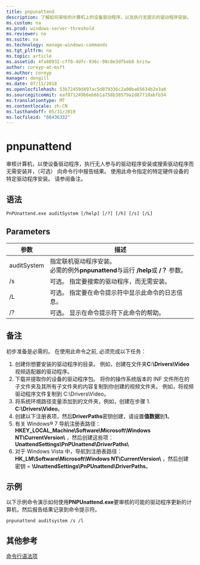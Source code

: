 ```yaml
---
title: pnpunattend
description: 了解如何审核的计算机上的设备驱动程序，以及执行无提示的驱动程序安装。
ms.custom: na
ms.prod: windows-server-threshold
ms.reviewer: na
ms.suite: na
ms.technology: manage-windows-commands
ms.tgt_pltfrm: na
ms.topic: article
ms.assetid: 4fa88932-cff0-4dfc-936c-98c0e3dfbeb8 britw
author: coreyp-at-msft
ms.author: coreyp
manager: dongill
ms.date: 07/11/2018
ms.openlocfilehash: 53b72459d497ac5d079336c2a00ba65634b2e3a6
ms.sourcegitcommit: eaf071249b6eb6b1a758b38579a2d87710abfb54
ms.translationtype: MT
ms.contentlocale: zh-CN
ms.lasthandoff: 05/31/2019
ms.locfileid: "66436332"
---
```

# <a name="pnpunattend"></a>pnpunattend

审核计算机，以使设备驱动程序，执行无人参与的驱动程序安装或搜索驱动程序而无需安装并，（可选） 向命令行中报告结果。 使用此命令指定的特定硬件设备的特定驱动程序安装。 请参阅备注。

## <a name="syntax"></a>语法

```
PnPUnattend.exe auditSystem [/help] [/?] [/h] [/s] [/L]
```

## <a name="parameters"></a>Parameters

|参数|描述|
|---------|-----------|
|auditSystem|指定联机驱动程序安装。</br>必需的例外**pnpunattend**与运行 **/help**或 **/？** 参数。|
|/s|可选。 指定要搜索的驱动程序，而无需安装。|
|/L|可选。 指定要在命令提示符中显示此命令的日志信息。|
|/?|可选。 显示在命令提示符下此命令的帮助。|

## <a name="remarks"></a>备注

初步准备是必需的。 在使用此命令之前, 必须完成以下任务：

1. 创建你想要安装的驱动程序的目录。 例如，创建在文件夹**C:\Drivers\Video**视频适配器的驱动程序。
2. 下载并提取你的设备的驱动程序包。 将你的操作系统版本的 INF 文件所在的子文件夹及其所有子文件夹的内容复制到你创建的视频文件夹。 例如，将视频驱动程序文件复制到 C:\Drivers\Video。
3. 将系统环境路径变量添加到的文件夹，例如，创建在步骤 1. **C:\Drivers\Video**。
4. 创建以下注册表项，然后**DriverPaths**密钥创建，请设置**值数据**到**1**。
5. 有关 Windows® 7 导航注册表路径：**HKEY_LOCAL_Machine\Software\Microsoft\Windows NT\CurrentVersion\\** ，然后创建这些项：**UnattendSettings\PnPUnattend\DriverPaths\\**
6. 对于 Windows Vista 中，导航到注册表路径：**HK_LM\Software\Microsoft\Windows NT\CurrentVersion\\** ，然后创建密钥 = **\UnattendSettings\PnPUnattend\DriverPaths**。

## <a name="examples"></a>示例

以下示例命令演示如何使用**PNPUnattend.exe**要审核的可能的驱动程序更新的计算机，然后报告结果记录到命令提示符。

```
pnpunattend auditsystem /s /l 
```

## <a name="additional-references"></a>其他参考

[命令行语法项](command-line-syntax-key.md)